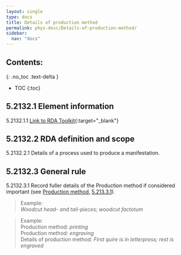 ```yaml
---
layout: single
type: docs
title: Details of production method
permalink: phys-desc/Details-of-production-method/
sidebar:
  nav: "docs"
---
```


## Contents:
{: .no_toc .text-delta }

- TOC
{:toc}

## 5.2132.1 Element information

<a name="5.2132.1.1">5.2132.1.1</a> [Link to RDA Toolkit](https://beta.rdatoolkit.org/en-US_ala-6361b5c2-453d-36b2-a211-5683b0088772){:target="_blank"}


## 5.2132.2 RDA definition and scope

<a name="5.2132.2.1">5.2132.2.1</a> Details of a process used to produce a manifestation.

## 5.2132.3 General rule

<a name="5.2132.3.1">5.2132.3.1</a> Record fuller details of the Production method if considered important (see [Production method](/DCRMR/phys-desc/Production-method/), [5.213.3.1](/DCRMR/phys-desc/Production-method/#5.213.3.1)).

>Example:  
><CITE>Woodcut head- and tail-pieces; woodcut factotum</CITE>

>Example:  
>Production method: <CITE>printing</CITE>  
>Production method: <CITE>engraving</CITE>  
>Details of production method: <CITE>First quire is in letterpress; rest is engraved</CITE>
